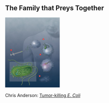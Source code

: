 ##  The Family that Preys Together

<img src="resources/anderson-bacterial-cancer-therapy.jpg" style="width:35%;height:auto"/>

Chris Anderson: [Tumor-killing *E. Coli*](http://www2.technologyreview.com/tr35/profile.aspx?trid=601)

